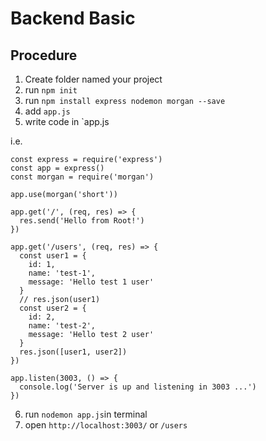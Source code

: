 # Backend Basic

## Procedure

1. Create folder named your project
2. run `npm init`
3. run `npm install express nodemon morgan --save`
4. add `app.js`
5. write code in `app.js

i.e.
```
const express = require('express')
const app = express()
const morgan = require('morgan')

app.use(morgan('short'))

app.get('/', (req, res) => {
  res.send('Hello from Root!')
})

app.get('/users', (req, res) => {
  const user1 = {
    id: 1,
    name: 'test-1',
    message: 'Hello test 1 user'
  }
  // res.json(user1)
  const user2 = {
    id: 2,
    name: 'test-2',
    message: 'Hello test 2 user'
  }
  res.json([user1, user2])
})

app.listen(3003, () => {
  console.log('Server is up and listening in 3003 ...')
})

```
6. run `nodemon app.js`in terminal
7. open `http://localhost:3003/` or `/users`